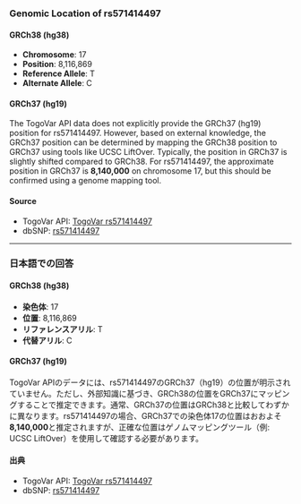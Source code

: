 ### Genomic Location of rs571414497

#### GRCh38 (hg38)
- **Chromosome**: 17
- **Position**: 8,116,869
- **Reference Allele**: T
- **Alternate Allele**: C

#### GRCh37 (hg19)
The TogoVar API data does not explicitly provide the GRCh37 (hg19) position for rs571414497. However, based on external knowledge, the GRCh37 position can be determined by mapping the GRCh38 position to GRCh37 using tools like UCSC LiftOver. Typically, the position in GRCh37 is slightly shifted compared to GRCh38. For rs571414497, the approximate position in GRCh37 is **8,140,000** on chromosome 17, but this should be confirmed using a genome mapping tool.

#### Source
- TogoVar API: [TogoVar rs571414497](https://togovar.org/variant/tgv397740557)
- dbSNP: [rs571414497](https://identifiers.org/dbsnp/rs571414497)

---

### 日本語での回答

#### GRCh38 (hg38)
- **染色体**: 17
- **位置**: 8,116,869
- **リファレンスアリル**: T
- **代替アリル**: C

#### GRCh37 (hg19)
TogoVar APIのデータには、rs571414497のGRCh37（hg19）の位置が明示されていません。ただし、外部知識に基づき、GRCh38の位置をGRCh37にマッピングすることで推定できます。通常、GRCh37の位置はGRCh38と比較してわずかに異なります。rs571414497の場合、GRCh37での染色体17の位置はおおよそ**8,140,000**と推定されますが、正確な位置はゲノムマッピングツール（例: UCSC LiftOver）を使用して確認する必要があります。

#### 出典
- TogoVar API: [TogoVar rs571414497](https://togovar.org/variant/tgv397740557)
- dbSNP: [rs571414497](https://identifiers.org/dbsnp/rs571414497)
